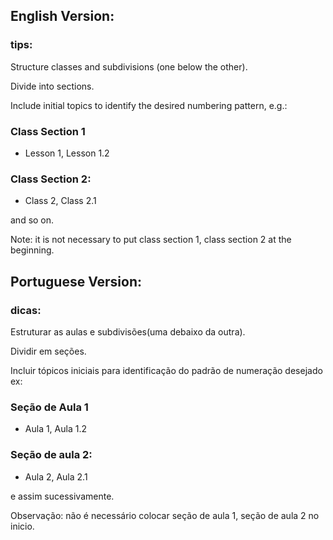 <h2><strong>English Version:</strong></h2>
<h3>tips:</h3>
<p>Structure classes and subdivisions (one below the other).</p>
<p>Divide into sections.</p>
<p>Include initial topics to identify the desired numbering pattern, e.g.:</p>

### Class Section 1</p>
- Lesson 1, Lesson 1.2
### Class Section 2:</p>
- Class 2, Class 2.1
<p>and so on.</p>

<p>Note: it is not necessary to put class section 1, class section 2 at the beginning.</p>

<h2><strong>Portuguese Version:</strong></h2>
<h3>dicas:</h3>
<p>Estruturar as aulas e subdivisões(uma debaixo da outra).</p>
<p>Dividir em seções.</p>
<p>Incluir tópicos iniciais para identificação do padrão de numeração desejado ex: </p>

### Seção de Aula 1
- Aula 1, Aula 1.2
### Seção de aula 2:
- Aula 2, Aula 2.1 
<p>e assim sucessivamente.</p>

<p>Observação: não é necessário colocar seção de aula 1, seção de aula 2 no inicio.</p>
